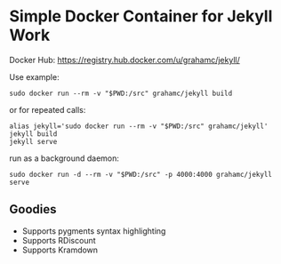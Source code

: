 # Simple Docker Container for Jekyll Work

Docker Hub: <https://registry.hub.docker.com/u/grahamc/jekyll/>

Use example:

```
sudo docker run --rm -v "$PWD:/src" grahamc/jekyll build
```

or for repeated calls:

```
alias jekyll='sudo docker run --rm -v "$PWD:/src" grahamc/jekyll'
jekyll build
jekyll serve
```

run as a background daemon:
```
sudo docker run -d --rm -v "$PWD:/src" -p 4000:4000 grahamc/jekyll serve
```

## Goodies
 - Supports pygments syntax highlighting
 - Supports RDiscount
 - Supports Kramdown
